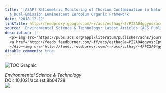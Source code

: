 ```yaml
---
title: '[ASAP] Ratiometric Monitoring of Thorium Contamination in Natural Water Using
  a Dual-Emission Luminescent Europium Organic Framework'
date: '2018-12-19'
linkTitle: http://feedproxy.google.com/~r/acs/esthag/~3/PI2A04ggyos/acs.est.8b04728
source: 'Environmental Science & Technology: Latest Articles (ACS Publications)'
description: |-
  <p><img src="https://pubs.acs.org/appl/literatum/publisher/achs/journals/content/esthag/0/esthag.ahead-of-print/acs.est.8b04728/20181218/images/medium/es-2018-04728a_0008.gif" alt="TOC Graphic"/></p><div><cite>Environmental Science & Technology</cite></div><div>DOI: 10.1021/acs.est.8b04728</div><div class="feedflare">
  <a href="http://feeds.feedburner.com/~ff/acs/esthag?a=PI2A04ggyos:Epvd5NZE4DI:yIl2AUoC8zA"><img src="http://feeds.feedburner.com/~ff/acs/esthag?d=yIl2AUoC8zA" border="0"></img></a>
  </div><img src="http://feeds.feedburner.com/~r/acs/esthag/~4/PI2A04ggyos" height="1" width="1" ...
disable_comments: true
---
```

<p><img src="https://pubs.acs.org/appl/literatum/publisher/achs/journals/content/esthag/0/esthag.ahead-of-print/acs.est.8b04728/20181218/images/medium/es-2018-04728a_0008.gif" alt="TOC Graphic"/></p><div><cite>Environmental Science & Technology</cite></div><div>DOI: 10.1021/acs.est.8b04728</div><div class="feedflare">
<a href="http://feeds.feedburner.com/~ff/acs/esthag?a=PI2A04ggyos:Epvd5NZE4DI:yIl2AUoC8zA"><img src="http://feeds.feedburner.com/~ff/acs/esthag?d=yIl2AUoC8zA" border="0"></img></a>
</div><img src="http://feeds.feedburner.com/~r/acs/esthag/~4/PI2A04ggyos" height="1" width="1" ...